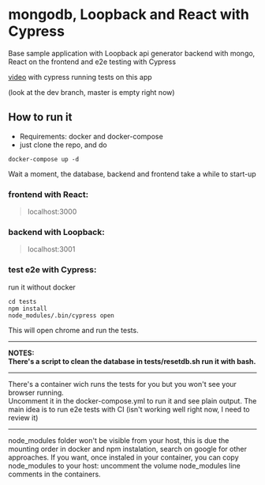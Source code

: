 # mongodb, Loopback and React with Cypress
Base sample application with Loopback api generator backend with mongo, React on the frontend and e2e testing with Cypress

[video](https://raw.githubusercontent.com/grodrigo/agenda_cultural/dev/tests/cypress/videos/agendaCultural_spec.js.mp4) with cypress running tests on this app

(look at the dev branch, master is empty right now)  

## How to run it
- Requirements: docker and docker-compose  
- just clone the repo, and do  
```
docker-compose up -d
```
Wait a moment, the database, backend and frontend take a while to start-up  

### frontend with React:  
>localhost:3000

### backend with Loopback:  
>localhost:3001

### test e2e with Cypress:  
run it without docker 
```
cd tests
npm install
node_modules/.bin/cypress open
```
This will open chrome and run the tests.

-------------------------------------------
**NOTES:**  
**There's a script to clean the database in tests/resetdb.sh run it with bash.**  

-------------------------------------------
There's a container wich runs the tests for you but you won't see your browser running.  
Uncomment it in the docker-compose.yml to run it and see plain output. The main idea is to run e2e tests with CI
(isn't working well right now, I need to review it)  

-------------------------------------------
node_modules folder won't be visible from your host, this is due the mounting order in docker and npm instalation, search on google for other approaches. If you want, once instaled in your container, you can copy node_modules to your host: uncomment the volume node_modules line comments in the containers.
